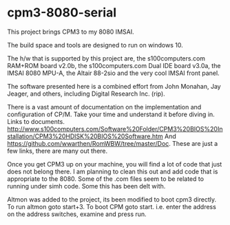 # cpm3-8080-serial

This project brings CPM3 to my 8080 IMSAI.

The build space and tools are designed to run on windows 10.

The h/w that is supported by this project are, the s100computers.com RAM+ROM board v2.0b, the s100computers.com Dual IDE board v3.0a, the IMSAI 8080 MPU-A, the Altair 88-2sio and the very cool IMSAI front panel.

The software presented here is a combined effort from John Monahan, Jay Jeager, and others, including Digital Research Inc. (rip).

There is a vast amount of documentation on the implementation and configuration of CP/M. Take your time and understand it before diving in.
Links to documents.  http://www.s100computers.com/Software%20Folder/CPM3%20BIOS%20Installation/CPM3%20HDISK%20BIOS%20Software.htm
And https://github.com/wwarthen/RomWBW/tree/master/Doc.
These are just a few links, there are many out there.


Once you get CPM3 up on your machine, you will find a lot of code that just does not belong there. I am planning to clean this out and add code that is appropriate to the 8080. Some of the .com files seem to be related to running under simh code.  Some this has been delt with.

Altmon was added to the project, its been modified to boot cpm3 directly. To run altmon goto start+3.
To boot CPM goto start.    i.e.  enter the address on the address switches, examine and press run.  
